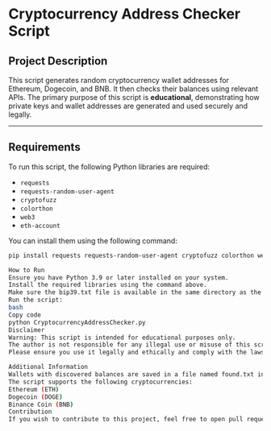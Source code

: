 # Cryptocurrency Address Checker Script

## Project Description
This script generates random cryptocurrency wallet addresses for Ethereum, Dogecoin, and BNB. It then checks their balances using relevant APIs. The primary purpose of this script is **educational**, demonstrating how private keys and wallet addresses are generated and used securely and legally.

---

## Requirements
To run this script, the following Python libraries are required:

- `requests`
- `requests-random-user-agent`
- `cryptofuzz`
- `colorthon`
- `web3`
- `eth-account`

You can install them using the following command:
```bash
pip install requests requests-random-user-agent cryptofuzz colorthon web3 eth-account

How to Run
Ensure you have Python 3.9 or later installed on your system.
Install the required libraries using the command above.
Make sure the bip39.txt file is available in the same directory as the script. 
Run the script:
bash
Copy code
python CryptocurrencyAddressChecker.py
Disclaimer
Warning: This script is intended for educational purposes only.
The author is not responsible for any illegal use or misuse of this script.
Please ensure you use it legally and ethically and comply with the laws in your country.

Additional Information
Wallets with discovered balances are saved in a file named found.txt in the same directory.
The script supports the following cryptocurrencies:
Ethereum (ETH)
Dogecoin (DOGE)
Binance Coin (BNB)
Contribution
If you wish to contribute to this project, feel free to open pull requests or create issues on the GitHub repository.
